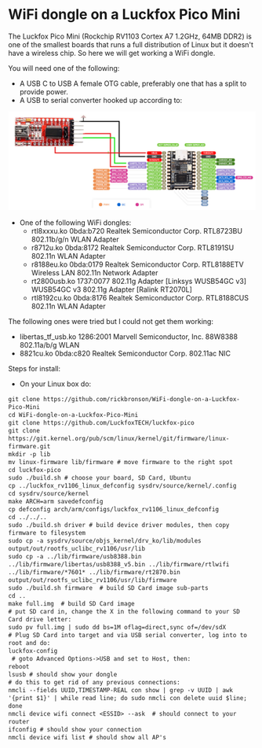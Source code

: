   WiFi dongle on a Luckfox Pico Mini
======================================================================================

  The Luckfox Pico Mini (Rockchip RV1103 Cortex A7 1.2GHz, 64MB DDR2) is one of the smallest boards that runs a full distribution of Linux but it doesn't have a wireless chip. So here we will get working a WiFi dongle.


You will need one of the following:

 - A USB C to USB A female OTG cable, preferably one that has a split to provide power.
 - A USB to serial converter hooked up according to:

![alt text](https://github.com/rickbronson/WiFi-dongle-on-a-Luckfox-Pico-Mini/blob/master/docs/hardware/hookup2.png "hookup")

 - One of the following WiFi dongles:
   - rtl8xxxu.ko 0bda:b720 Realtek Semiconductor Corp. RTL8723BU 802.11b/g/n WLAN Adapter
   - r8712u.ko 0bda:8172 Realtek Semiconductor Corp. RTL8191SU 802.11n WLAN Adapter
   - r8188eu.ko 0bda:0179 Realtek Semiconductor Corp. RTL8188ETV Wireless LAN 802.11n Network Adapter
   - rt2800usb.ko 1737:0077 802.11g Adapter [Linksys WUSB54GC v3] WUSB54GC v3 802.11g Adapter [Ralink RT2070L]
   - rtl8192cu.ko 0bda:8176 Realtek Semiconductor Corp. RTL8188CUS 802.11n WLAN Adapter

The following ones were tried but I could not get them working:

   - libertas_tf_usb.ko 1286:2001 Marvell Semiconductor, Inc. 88W8388 802.11a/b/g WLAN
   - 8821cu.ko 0bda:c820 Realtek Semiconductor Corp. 802.11ac NIC

Steps for install:

 - On your Linux box do:

```
git clone https://github.com/rickbronson/WiFi-dongle-on-a-Luckfox-Pico-Mini
cd WiFi-dongle-on-a-Luckfox-Pico-Mini
git clone https://github.com/LuckfoxTECH/luckfox-pico
git clone https://git.kernel.org/pub/scm/linux/kernel/git/firmware/linux-firmware.git
mkdir -p lib
mv linux-firmware lib/firmware # move firmware to the right spot
cd luckfox-pico
sudo ./build.sh # choose your board, SD Card, Ubuntu
cp ../luckfox_rv1106_linux_defconfig sysdrv/source/kernel/.config
cd sysdrv/source/kernel
make ARCH=arm savedefconfig
cp defconfig arch/arm/configs/luckfox_rv1106_linux_defconfig
cd ../../..
sudo ./build.sh driver # build device driver modules, then copy firmware to filesystem
sudo cp -a sysdrv/source/objs_kernel/drv_ko/lib/modules output/out/rootfs_uclibc_rv1106/usr/lib
sudo cp -a ../lib/firmware/usb8388.bin ../lib/firmware/libertas/usb8388_v5.bin ../lib/firmware/rtlwifi ../lib/firmware/*7601* ../lib/firmware/rt2870.bin output/out/rootfs_uclibc_rv1106/usr/lib/firmware
sudo ./build.sh firmware  # build SD Card image sub-parts
cd ..
make full.img  # build SD Card image
# put SD card in, change the X in the following command to your SD Card drive letter:
sudo pv full.img | sudo dd bs=1M oflag=direct,sync of=/dev/sdX
# Plug SD Card into target and via USB serial converter, log into to root and do:
luckfox-config
 # goto Advanced Options->USB and set to Host, then:
reboot
lsusb # should show your dongle
# do this to get rid of any previous connections:
nmcli --fields UUID,TIMESTAMP-REAL con show | grep -v UUID | awk '{print $1}' | while read line; do sudo nmcli con delete uuid $line; done
nmcli device wifi connect <ESSID> --ask  # should connect to your router
ifconfig # should show your connection
nmcli device wifi list # should show all AP's
```
